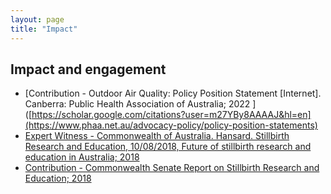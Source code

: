 ```yaml
---
layout: page 
title: "Impact"
---
```


## Impact and engagement

* [Contribution - Outdoor Air Quality: Policy Position Statement [Internet]. Canberra: Public Health Association of Australia; 2022 ]([https://scholar.google.com/citations?user=m27YBy8AAAAJ&hl=en](https://www.phaa.net.au/advocacy-policy/policy-position-statements)
* [Expert Witness - Commonwealth of Australia. Hansard. Stillbirth Research and Education, 10/08/2018, Future of stillbirth research and education in Australia; 2018](https://parlinfo.aph.gov.au/parlInfo/search/display/display.w3p;db=COMMITTEES;id=committees%2Fcommsen%2F12910144-af54-4ab2-b2c7-9b84f2e1c69c%2F0005;query=Id%3A%22committees%2Fcommsen%2F12910144-af54-4ab2-b2c7-9b84f2e1c69c%2F0004%22)
* [Contribution - Commonwealth Senate Report on Stillbirth Research and Education; 2018](https://www.aph.gov.au/Parliamentary_Business/Committees/Senate/Stillbirth_Research_and_Education/Stillbirth/~/media/Committees/stillbirth_ctte/report.pdf)
